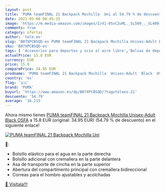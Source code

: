 ```yaml
---
layout: post
title: 'PUMA teamFINAL 21 Backpack Mochilla  Uni al 54.79 % de descuento'
date: 2021-05-08 08:45:15
image: 'https://m.media-amazon.com/images/I/41-0SxC2uML._SL500_._SL400_.jpg'
comments: true
category: ofertas
author: 'tole.es'
slug: 'B07XPCBSQD-es PUMA teamFINAL 21 Backpack Mochilla Unisex-Adult Black OSFA'
sku: 'B07XPCBSQD-es'
tags: [ 'Accesorios para deportes y ocio al aire libre','Bolsas de deporte','Bolsas de gimnasia','Bolsos de gimnasio','Deportes y aire libre','backpack','puma', ]
actualPrice: 15.8 EUR
currency: EUR
price: 15.8
comparePrice: 34.95 EUR
prodname: 'PUMA teamFINAL 21 Backpack Mochilla  Unisex-Adult  Black  OSFA'
country: 'es'
flag: '🇪🇸'
brand: 'PUMA'
buyurl: 'https://www.amazon.es/dp/B07XPCBSQD/?tag=tolees-21'
descuento: '54.79'
average: '16.215'
---
```


Ahora mismo tienes [PUMA teamFINAL 21 Backpack Mochilla  Unisex-Adult  Black  OSFA](https://www.amazon.es/dp/B07XPCBSQD/?tag=tolees-21) a 15.8 EUR (original: 34.95 EUR) (54.79 %  de descuento) en el siguiente enlace!

[![PUMA teamFINAL 21 Backpack Mochilla  Uni](https://m.media-amazon.com/images/I/41-0SxC2uML._SL500_._SL400_.jpg)](https://www.amazon.es/dp/B07XPCBSQD/?tag=tolees-21)

🔎:

- Bolsillo elástico para el agua en la parte derecha
- Bolsillo adicional con cremallera en la parte delantera
- Asa de transporte de cincha en la parte superior
- Abertura del compartimento principal con cremallera bidireccional
- Correas para el hombro ajustables y acolchadas

[🛒 Visítala!!!](https://www.amazon.es/dp/B07XPCBSQD/?tag=tolees-21)
